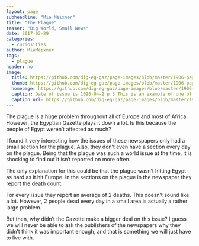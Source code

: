 ```yaml
---
layout: page
subheadline: "Mia Meixner"
title: "The Plague"
teaser: "Big World, Small News"
date: 2017-03-29
categories:
  - curiosities
author: MiaMeixner
tags:
  - plague
header: no
image:
  title: https://github.com/dig-eg-gaz/page-images/blob/master/1906-page-images-2/1906-04-02-p3.jpg
  thumb: https://github.com/dig-eg-gaz/page-images/blob/master/1906-page-images-2/1906-04-02-p3.jpg
  homepage: https://github.com/dig-eg-gaz/page-images/blob/master/1906-page-images-2/1906-04-02-p3.jpg
  caption: Date of issue is 1096-04-2 p.3 This is an example of one of the plague and how it is such a small section on such a huge issue.
  caption_url: https://github.com/dig-eg-gaz/page-images/blob/master/1906-page-images-2/1906-04-02-p3.jpg
---
```

The plague is a huge problem throughout all of Europe and most of Africa. However, the Egyptian Gazette plays it down a lot. Is this because the people of Egypt weren’t affected as much?

I found it very interesting how the issues of these newspapers only had a small section for the plague. Also, they don’t even have a section every day on the plague. Being that the plague was such a world issue at the time, it is shocking to find out it isn’t reported on more often.

The only explanation for this could be that the plague wasn’t hitting Egypt as hard as it hit Europe. In the sections on the plague in the newspaper they report the death count.

For every issue they report an average of 2 deaths. This doesn’t sound like a lot. However, 2 people dead every day in a small area is actually a rather large problem.

But then, why didn’t the Gazette make a bigger deal on this issue? I guess we will never be able to ask the publishers of the newspapers why they didn’t think it was important enough, and that is something we will just have to live with.
